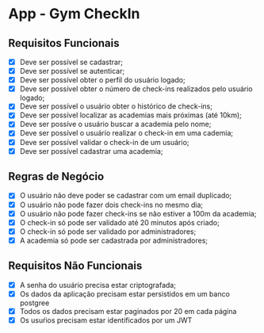 # App - Gym CheckIn

## Requisitos Funcionais

- [x] Deve ser possível se cadastrar;
- [x] Deve ser possível se autenticar;
- [x] Deve ser possível obter o perfil do usuário logado;
- [x] Deve ser possível obter o número de check-ins realizados pelo usuário logado;
- [x] Deve ser possível o usuário obter o histórico de check-ins;
- [x] Deve ser possível localizar as academias mais próximas (até 10km);
- [x] Deve ser possíve o usuário buscar a academia pelo nome;
- [x] Deve ser possível o usuário realizar o check-in em uma cademia;
- [x] Deve ser possível validar o check-in de um usuário;
- [x] Deve ser possível cadastrar uma academia;

## Regras de Negócio

- [x] O usuário não deve poder se cadastrar com um email duplicado;
- [x] O usuário não pode fazer dois check-ins no mesmo dia;
- [x] O usuário não pode fazer check-ins se não estiver a 100m da academia;
- [x] O check-in só pode ser validado até 20 minutos após criado;
- [x] O check-in só pode ser validado por administradores;
- [x] A academia só pode ser cadastrada por administradores;

## Requisitos Não Funcionais

- [x] A senha do usuário precisa estar criptografada;
- [x] Os dados da aplicação precisam estar persistidos em um banco postgree
- [x] Todos os dados precisam estar paginados por 20 em cada página
- [x] Os usuŕios precisam estar identificados por um JWT
